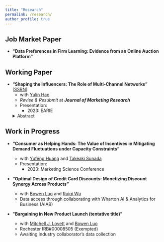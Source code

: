 ```yaml
---
title: "Research"
permalink: /research/
author_profile: true
---
```

## Job Market Paper
* **"Data Preferences in Firm Learning: Evidence from an Online Auction Platform"**

## Working Paper
* **“Shaping the Influencers: The Role of Multi-Channel Networks”** \[[SSRN](https://papers.ssrn.com/sol3/papers.cfm?abstract_id=4720070)\]
  * with [Yulin Hao](https://www.yulinhao.net/home)
  * *Revise & Resubmit* at ***Journal of Marketing Research***
  * Presentation: 
    * 2023: EARIE
  <details>
    <summary>Abstract</summary>
    Social media influencers are increasingly affiliating with multi-channel networks (MCNs), also known as influencer agencies. These MCNs recruit influencers and help them monetize their content. More importantly, MCNs are rumored to be directly involved in content creation. This paper provides the first empirical examination of the effects of MCN affiliation on influencer content. To this end, we construct a unique dataset tracking influencers' changes in their MCN affiliation on TikTok in China. Using a difference-in-differences strategy, we compare influencers who switched their affiliation status with observably similar non-switchers. The findings reveal that MCN affiliation enhances content engagement and leads to more homogeneous and focused content, steering influencers towards topics with higher advertising prices. However, the content quantity does not change. When influencers affiliate with MCNs, these influencers also have more sponsorships and charge a higher advertising price, which is predominantly driven by changes in content resulting from the affiliation. These results suggest that platforms and influencers can benefit from improved engagement and sponsorships resulting from MCN affiliation. Although advertisers face higher advertising prices charged by MCN-affiliated influencers, these prices are justified by more engaging and focused content, which may also be beneficial to the advertisers.
  </details>
  
## Work in Progress
* **“Consumer as Helping Hands: The Value of Incentives in Mitigating Demand Fluctuations under Capacity Constraints”**
  * with [Yufeng Huang](https://sites.google.com/site/yufenghuangphd) and [Takeaki Sunada](https://simon.rochester.edu/faculty/takeaki-sunada)
  * Presentation:
    * 2023: Marketing Science Conference

* **“Optimal Design of Credit Card Discounts: Monetizing Discount Synergy Across Products”**
  * with [Bowen Luo](https://sites.google.com/view/bowenluo) and [Ruiqi Wu](https://sites.google.com/view/ruiqi-rachel-wu/home)
  * Data access through collaborating with Wharton AI & Analytics for Business (AIAB)
* **"Bargaining in New Product Launch (tentative title)"**
  * with [Mitchell J. Lovett](https://sites.google.com/site/mitchlovettprof/) and [Bowen Luo](https://sites.google.com/view/bowenluo)
  * Rochester IRB#00008505 (Exempted)
  * Awaiting industry collaborator’s data collection


